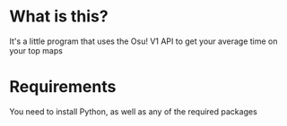 # What is this?

It's a little program that uses the Osu! V1 API to get your average time on your top maps

# Requirements

You need to install Python, as well as any of the required packages